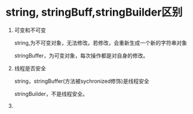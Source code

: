 # string, stringBuff,stringBuilder区别

1. 可变和不可变

   string,为不可变对象，无法修改。若修改，会重新生成一个新的字符串对象

   stringBuffer，为可变对象，每次操作都是对自身的修改。

2. 线程是否安全

   string，stringBuffer(方法被sychronized修饰)是线程安全

   stringBuilder，不是线程安全。

3. 